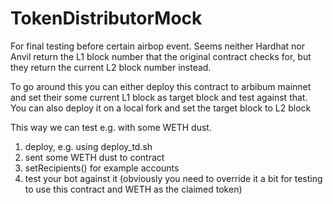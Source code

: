 # TokenDistributorMock
For final testing before certain airbop event.
Seems neither Hardhat nor Anvil return the L1 block number that the original contract checks for, but they return the current L2 block number instead.

To go around this you can either deploy this contract to arbibum mainnet and set their some current L1 block as target block and test against that.
You can also deploy it on a local fork and set the target block to L2 block 

This way we can test e.g. with some WETH dust. 

1. deploy, e.g. using deploy_td.sh
2. sent some WETH dust to contract
3. setRecipients() for example accounts
4. test your bot against it (obviously you need to override it a bit for testing to use this contract and WETH as the claimed token)
